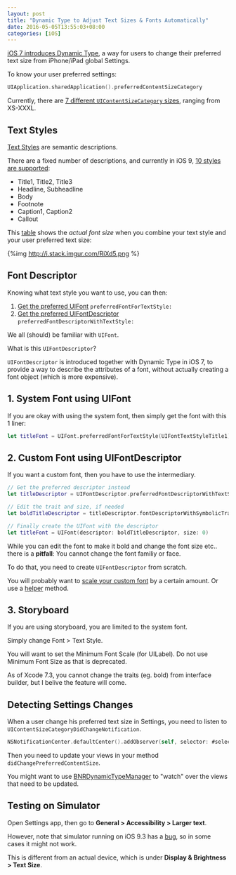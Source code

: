 ```yaml
---
layout: post
title: "Dynamic Type to Adjust Text Sizes & Fonts Automatically"
date: 2016-05-05T13:55:03+08:00
categories: [iOS]
---
```


[iOS 7 introduces Dynamic Type](https://developer.apple.com/library/ios/documentation/UserExperience/Conceptual/TransitionGuide/AppearanceCustomization.html#//apple_ref/doc/uid/TP40013174-CH15-SW4), a way for users to change their preferred text size from iPhone/iPad global Settings.

To know your user preferred settings:

```swift
UIApplication.sharedApplication().preferredContentSizeCategory
```

Currently, there are [7 different `UIContentSizeCategory` sizes](https://developer.apple.com/library/ios/documentation/UIKit/Reference/UIApplication_Class/#//apple_ref/doc/constant_group/Content_Size_Category_Constants), ranging from XS-XXXL.



## Text Styles

[Text Styles](https://developer.apple.com/library/ios/documentation/StringsTextFonts/Conceptual/TextAndWebiPhoneOS/CustomTextProcessing/CustomTextProcessing.html#//apple_ref/doc/uid/TP40009542-CH4-SW65) are semantic descriptions.

There are a fixed number of descriptions, and currently in iOS 9, [10 styles are supported](https://developer.apple.com/library/ios/documentation/UIKit/Reference/UIFontDescriptor_Class/index.html#//apple_ref/doc/constant_group/Text_Styles):

- Title1, Title2, Title3
- Headline, Subheadline
- Body
- Footnote
- Caption1, Caption2
- Callout

This [table](http://stackoverflow.com/a/20510095/242682) shows the _actual font size_ when you combine your text style and your user preferred text size:

{%img http://i.stack.imgur.com/RiXd5.png %}


## Font Descriptor

Knowing what text style you want to use, you can then:

1. [Get the preferred UIFont](https://developer.apple.com/library/ios/documentation/UIKit/Reference/UIFont_Class/index.html#//apple_ref/occ/clm/UIFont/preferredFontForTextStyle:) `preferredFontForTextStyle:`
2. [Get the preferred UIFontDescriptor](https://developer.apple.com/library/ios/documentation/UIKit/Reference/UIFontDescriptor_Class/index.html#//apple_ref/occ/clm/UIFontDescriptor/preferredFontDescriptorWithTextStyle:) `preferredFontDescriptorWithTextStyle:`

We all (should) be familiar with `UIFont`.

What is this `UIFontDescriptor`?

`UIFontDescriptor` is introduced together with Dynamic Type in iOS 7, to provide a way to describe the attributes of a font, without actually creating a font object (which is more expensive).


## 1. System Font using UIFont

If you are okay with using the system font, then simply get the font with this 1 liner:

```swift
let titleFont = UIFont.preferredFontForTextStyle(UIFontTextStyleTitle1)
```


## 2. Custom Font using UIFontDescriptor

If you want a custom font, then you have to use the intermediary.

```swift
// Get the preferred descriptor instead
let titleDescriptor = UIFontDescriptor.preferredFontDescriptorWithTextStyle(UIFontTextStyleTitle1)

// Edit the trait and size, if needed
let boldTitleDescriptor = titleDescriptor.fontDescriptorWithSymbolicTraits(.TraitBold)

// Finally create the UIFont with the descriptor
let titleFont = UIFont(descriptor: boldTitleDescriptor, size: 0)
```

While you can edit the font to make it bold and change the font size etc.. there is a **pitfall**: You cannot change the font familiy or face.

To do that, you need to create `UIFontDescriptor` from scratch.

You will probably want to [scale your custom font](http://stackoverflow.com/a/20510095/242682) by a certain amount. Or use a [helper](http://useyourloaf.com/blog/scaling-dynamic-type-with-font-descriptors/) method.


## 3. Storyboard

If you are using storyboard, you are limited to the system font. 

Simply change Font > Text Style.

You will want to set the Minimum Font Scale (for UILabel). Do not use Minimum Font Size as that is deprecated.

As of Xcode 7.3, you cannot change the traits (eg. bold) from interface builder, but I belive the feature will come.



## Detecting Settings Changes

When a user change his preferred text size in Settings, you need to listen to `UIContentSizeCategoryDidChangeNotification`.

```swift
NSNotificationCenter.defaultCenter().addObserver(self, selector: #selector(ViewController.didChangePreferredContentSize), name: UIContentSizeCategoryDidChangeNotification, object: nil)
```

Then you need to update your views in your method `didChangePreferredContentSize`.

You might want to use [BNRDynamicTypeManager](https://github.com/bignerdranch/BNRDynamicTypeManager) to "watch" over the views that need to be updated.


## Testing on Simulator

Open Settings app, then go to **General > Accessibility > Larger text**.

However, note that simulator running on iOS 9.3 has a [bug](https://github.com/lionheart/openradar-mirror/issues/14563), so in some cases it might not work.

This is different from an actual device, which is under **Display & Brightness > Text Size**.


